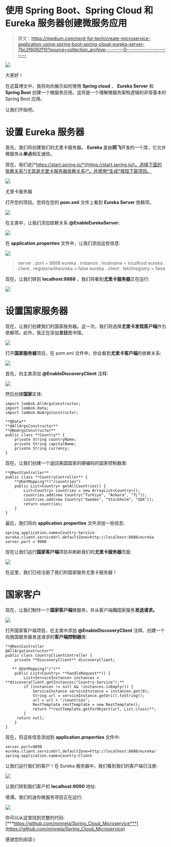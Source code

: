 # 使用 Spring Boot、Spring Cloud 和 Eureka 服务器创建微服务应用

> 原文：<https://medium.com/nerd-for-tech/create-microservice-application-using-spring-boot-spring-cloud-eureka-server-7bc2f6092f10?source=collection_archive---------0----------------------->

![](img/5875ffc24e7d7341e332d115da53fd2a.png)

大家好！

在这篇博文中，我将向你展示如何使用 **Spring cloud** 、 **Eureka Server** 和 **Spring Boot** 创建一个微服务应用。这将是一个理解微服务架构逻辑的非常基本的 Spring Boot 应用。

让我们开始吧。

# 设置 Eureka 服务器

首先，我们将创建我们的尤里卡服务器。 **Eureka** 是由**网飞**开发的一个库，它允许微服务从**单点**相互通信。

现在，我们走[*https://start.spring.io/*](https://start.spring.io/)。选择下面的依赖关系*(尤其是尤里卡服务器依赖关系)*。并使用*生成*按钮下载项目。

![](img/107fa7dc35b1dfadf33a76077371718e.png)

尤里卡服务器

打开您的项目。您将在您的 **pom.xml** 文件上看到 **Eureka Server** 依赖项。

![](img/f986475ded33a0aca41361edc60b3b6b.png)

在主类中，让我们添加依赖关系 **@EnableEurekaServer:**

![](img/c8e9e74e276a05ba360edbf11c1a8484.png)

在 **application.properties** 文件中，让我们添加这些信息:

![](img/f14de06ad70c78933e3087b0d85b0e0a.png)

> server . port = 8888
> eureka . instance . hostname = localhost
> eureka . client . registerwitheureka = false
> eureka . client . fetchregistry = false

现在，让我们转到 **localhost:8888** ，我们将看到**尤里卡服务器**正在运行:

![](img/912e84c19c3908c9c0a08cec4d0f242b.png)

# **设置国家服务器**

现在，让我们创建我们的国家服务器。这一次，我们将选择**尤里卡发现客户端**作为依赖项。此外，我正在添加**龙目**图书馆。

![](img/bf0ff216817875bc32f5a1641223a993.png)

打开**国家服务器**项目，在 pom.xml 文件中，你会看到**尤里卡客户端**的依赖关系:

![](img/dc90fc4194ca4735d7aad8d166a6da1f.png)

首先，向主类添加 **@EnableDiscoveryClient** 注释:

![](img/f2749fc4572e5f7cdf931eac6cf540fc.png)

然后创建**国家**实体:

```
import lombok.AllArgsConstructor;
import lombok.Data;
import lombok.NoArgsConstructor;

**@Data**
**@AllArgsConstructor**
**@NoArgsConstructor**
public class **Country** {
    private String countryName;
    private String capitalName;
    private String currency;
}
```

现在，让我们创建一个返回美国国家的硬编码的国家控制器类:

```
**@RestController**
public class **CountryController** {
    **@GetMapping**("/countries")
    public List<Country> getAllCountries() {
        List<Country> countries = new ArrayList<Country>();
        countries.add(new Country("Turkiye", "Ankara", "TL"));
        countries.add(new Country("Sweden", "Stockholm", "SEK"));
        return countries;
    }
}
```

最后，我们将向 **application.properties** 文件添加一些信息:

```
spring.application.name=Country-Service
eureka.client.serviceUrl.defaultZone=http://localhost:8888/eureka
server.port = 9000
```

现在让我们运行**国家客户端**项目并刷新我们的**尤里卡服务器**页面:

![](img/bdecce8acf8e638a2460fc642e37f85a.png)

在这里，我们已经注册了我们的国家服务尤里卡服务器！

# 国家客户

现在，让我们制作一个**国家客户端**微服务，并从客户端**向**国家服务**发送请求。**

![](img/e13f0f6fc44cfc87d897f3dd9d79fc4f.png)

打开国家客户端项目，在主类中添加 **@EnableDiscoveryClient** 注释，创建一个向我国服务器发送请求的**客户端控制器**类:

```
**@RestController
@AllArgsConstructor**
public class CountryClientController {
    private **DiscoveryClient** discoveryClient;

   ** @GetMapping("/")**
    public List<Country> **handleRequest**() {
        List<ServiceInstance> instances = **discoveryClient.getInstances("Country-Service");**
        if (instances != null && !instances.isEmpty()) {
            ServiceInstance serviceInstance = instances.get(0);
            String url = serviceInstance.getUri().toString();
            url = url + "/countries";
            RestTemplate restTemplate = new RestTemplate();
            return **restTemplate.getForObject(url, List.class)**;
        }
     return null;
    }
}
```

现在，将这些信息添加到 **application.properties** 文件中:

```
server.port=9090
eureka.client.serviceUrl.defaultZone=http://localhost:8888/eureka/
spring.application.name=Country-Client
```

让我们运行我们的客户！在 Eureka 服务器中，我们看到我们的客户端已注册:

![](img/209f517ad6f1d6708415cc87cf5a8a7d.png)

让我们转到我们客户的 **localhost:9090** 地址:

塔谭。我们的迷你微服务项目正在运行:

![](img/d0acdfe260a8a1878762d3eb73a5c779.png)

你可以从这里找到完整的代码:
[***https://github.com/minnela/Spring_Cloud_Microservice***](https://github.com/minnela/Spring_Cloud_Microservice)

感谢您的阅读:)